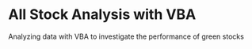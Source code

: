 # All Stock Analysis with VBA
Analyzing data with VBA to investigate the performance of green stocks
